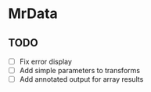 # MrData

## TODO

- [ ] Fix error display
- [ ] Add simple parameters to transforms
- [ ] Add annotated output for array results
